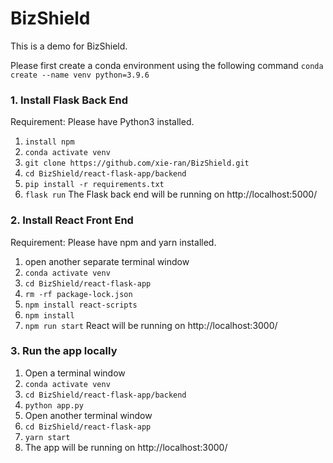 # BizShield
This is a demo for BizShield.

Please first create a conda environment using the following command
`conda create --name venv python=3.9.6` 

### 1. Install Flask Back End
Requirement: Please have Python3 installed.
1. `install npm`
2. `conda activate venv`
3. `git clone https://github.com/xie-ran/BizShield.git` 
4. `cd BizShield/react-flask-app/backend`
5. `pip install -r requirements.txt` 
6. `flask run`
The Flask back end will be running on http://localhost:5000/

### 2. Install React Front End
Requirement: Please have npm and yarn installed.
1. open another separate terminal window
2. `conda activate venv`
2. `cd BizShield/react-flask-app`
3. `rm -rf package-lock.json` 
4. `npm install react-scripts` 
5. `npm install`
6. `npm run start`
React will be running on http://localhost:3000/


### 3. Run the app locally
1. Open a terminal window
2. `conda activate venv`
3. `cd BizShield/react-flask-app/backend`
4. `python app.py`
5. Open another terminal window
6. `cd BizShield/react-flask-app`
7. `yarn start`
8. The app will be running on http://localhost:3000/